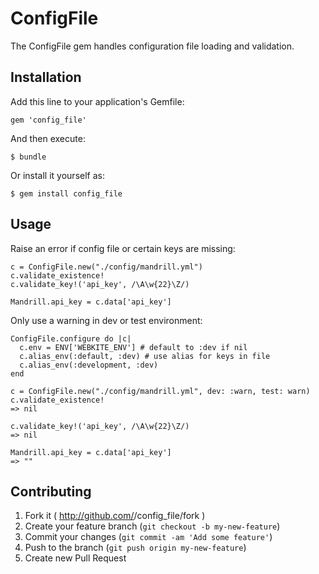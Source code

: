# ConfigFile

The ConfigFile gem handles configuration file loading and validation.

## Installation

Add this line to your application's Gemfile:

    gem 'config_file'

And then execute:

    $ bundle

Or install it yourself as:

    $ gem install config_file

## Usage


Raise an error if config file or certain keys are missing:

```
c = ConfigFile.new("./config/mandrill.yml")
c.validate_existence!
c.validate_key!('api_key', /\A\w{22}\Z/)

Mandrill.api_key = c.data['api_key']

```

Only use a warning in dev or test environment:

```
ConfigFile.configure do |c|
  c.env = ENV['WEBKITE_ENV'] # default to :dev if nil
  c.alias_env(:default, :dev) # use alias for keys in file
  c.alias_env(:development, :dev)
end

c = ConfigFile.new("./config/mandrill.yml", dev: :warn, test: warn)
c.validate_existence!
=> nil

c.validate_key!('api_key', /\A\w{22}\Z/)
=> nil

Mandrill.api_key = c.data['api_key']
=> ""

```

## Contributing

1. Fork it ( http://github.com/<my-github-username>/config_file/fork )
2. Create your feature branch (`git checkout -b my-new-feature`)
3. Commit your changes (`git commit -am 'Add some feature'`)
4. Push to the branch (`git push origin my-new-feature`)
5. Create new Pull Request
